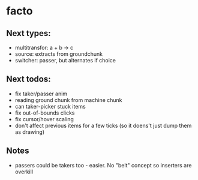 # facto

## Next types:

* multitransfor: a + b -> c
* source: extracts from groundchunk
* switcher: passer, but alternates if choice

## Next todos:

* fix taker/passer anim
* reading ground chunk from machine chunk
* can taker-picker stuck items
* fix out-of-bounds clicks
* fix cursor/hover scaling
* don't affect previous items for a few ticks (so it doens't just dump them as drawing)


## Notes

* passers could be takers too - easier. No "belt" concept so inserters are overkill
